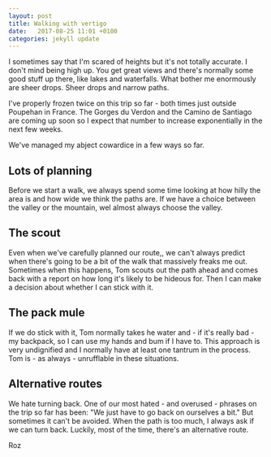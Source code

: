 ```yaml
---
layout: post
title: Walking with vertigo
date:   2017-08-25 11:01 +0100
categories: jekyll update
---
```


I sometimes say that I'm scared of heights but it's not totally accurate. I don't mind being high up. You get great views and there's normally some good stuff up there, like lakes and waterfalls. What bother me enormously are sheer drops. Sheer drops and narrow paths. 

I've properly frozen twice on this trip so far - both times just outside Poupehan in France. The Gorges du Verdon and the Camino de Santiago are coming up soon so I expect that number to increase exponentially in the next few weeks. 

We've managed my abject cowardice in a few ways so far.

## Lots of planning

Before we start a walk,  we always spend some time looking at how hilly the area is and how wide we think the paths are. If we have a choice between the valley or the mountain, wel almost always choose the valley. 

## The scout

Even when we've carefully planned our route,, we can't always predict when there's going to be a bit of the walk that massively freaks me out. Sometimes when this happens, Tom scouts out the path ahead and comes back with a report on how long it's likely to be hideous for. Then I can make a decision about whether I can stick with it. 

## The pack mule

If we do stick with it, Tom normally takes he water and - if it's really bad - my backpack, so I can use my hands and bum if I have to. This approach is very undignified and I normally have at least one tantrum in the process. Tom is - as always - unrufflable in these situations. 

## Alternative routes

We hate turning back. One of our most hated - and overused - phrases on the trip so far has been: "We just have to go back on ourselves a bit." But sometimes it can't be avoided. When the path is too much, I always ask if we can turn back. Luckily, most of the time, there's an alternative route. 

Roz
